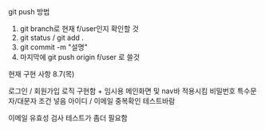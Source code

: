 git push 방법

1. git branch로 현재 f/user인지 확인할 것
2. git status / git add .
3. git commit  -m "설명"
4. 마지막에 git push origin f/user 로 쓸것


현재 구현 사항 8.7(목)

로그인 / 회원가입 로직 구현함 + 임시용 메인화면 및 nav바 적용시킴
비밀번호 특수문자/대문자 조건 넣음
아이디 / 이메일 중복확인 테스트바람


이메일 유효성 검사 테스트가 좀더 필요함
